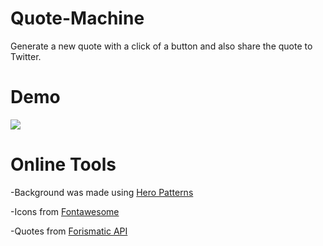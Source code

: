 # Quote-Machine
Generate a new quote with a click of a button and also share the quote to Twitter.

# Demo
![](https://i.imgur.com/4T2SP4z.gif)

# Online Tools

-Background was made using [Hero Patterns](https://www.heropatterns.com/)

-Icons from [Fontawesome](https://fontawesome.com/)

-Quotes from [Forismatic API](http://api.forismatic.com/api/)
